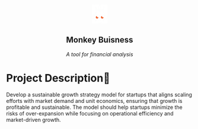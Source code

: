 <div align = "center">
    <img src="./assets/logo.png" height="50">
    <h2 align="center">
        Monkey Buisness
    </h2>
     <i>A tool for financial analysis</i>
</div>

# Project Description📝

Develop a sustainable growth strategy model for startups that aligns scaling efforts with market demand and unit economics, ensuring that growth is profitable and sustainable. The model should help startups minimize the risks of over-expansion while focusing on operational efficiency and market-driven growth.

